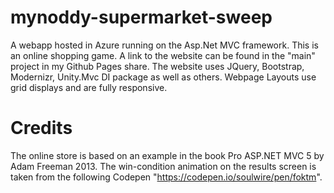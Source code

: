 # mynoddy-supermarket-sweep
A webapp hosted in Azure running on the Asp.Net MVC framework.
This is an online shopping game. A link to the website can be found in the "main" project in my Github Pages share. 
The website uses JQuery, Bootstrap, Modernizr, Unity.Mvc DI package as well as others.
Webpage Layouts use grid displays and are fully responsive.

Credits
=======
The online store is based on an example in the book Pro ASP.NET MVC 5 by Adam Freeman 2013.
The win-condition animation on the results screen is taken from the following Codepen "https://codepen.io/soulwire/pen/foktm".
             
